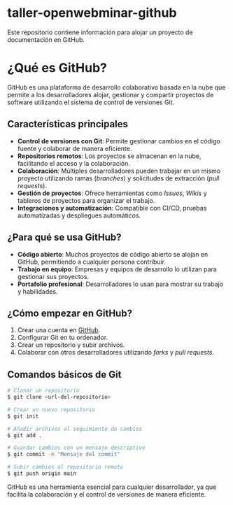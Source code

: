 # taller-openwebminar-github
Este repositorio contiene información para alojar un proyecto de documentación en GitHub.

# ¿Qué es GitHub?

GitHub es una plataforma de desarrollo colaborativo basada en la nube que permite a los desarrolladores alojar, gestionar y compartir proyectos de software utilizando el sistema de control de versiones Git. 

## Características principales

- **Control de versiones con Git**: Permite gestionar cambios en el código fuente y colaborar de manera eficiente.
- **Repositorios remotos**: Los proyectos se almacenan en la nube, facilitando el acceso y la colaboración.
- **Colaboración**: Múltiples desarrolladores pueden trabajar en un mismo proyecto utilizando ramas (*branches*) y solicitudes de extracción (*pull requests*).
- **Gestión de proyectos**: Ofrece herramientas como *Issues*, *Wikis* y tableros de proyectos para organizar el trabajo.
- **Integraciones y automatización**: Compatible con CI/CD, pruebas automatizadas y despliegues automáticos.

## ¿Para qué se usa GitHub?

- **Código abierto**: Muchos proyectos de código abierto se alojan en GitHub, permitiendo a cualquier persona contribuir.
- **Trabajo en equipo**: Empresas y equipos de desarrollo lo utilizan para gestionar sus proyectos.
- **Portafolio profesional**: Desarrolladores lo usan para mostrar su trabajo y habilidades.

## ¿Cómo empezar en GitHub?

1. Crear una cuenta en [GitHub](https://github.com).
2. Configurar Git en tu ordenador.
3. Crear un repositorio y subir archivos.
4. Colaborar con otros desarrolladores utilizando *forks* y *pull requests*.

## Comandos básicos de Git

```sh
# Clonar un repositorio
$ git clone <url-del-repositorio>

# Crear un nuevo repositorio
$ git init

# Añadir archivos al seguimiento de cambios
$ git add .

# Guardar cambios con un mensaje descriptivo
$ git commit -m "Mensaje del commit"

# Subir cambios al repositorio remoto
$ git push origin main
```

GitHub es una herramienta esencial para cualquier desarrollador, ya que facilita la colaboración y el control de versiones de manera eficiente.

